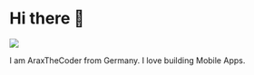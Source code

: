 # Hi there 👋
![](https://komarev.com/ghpvc/?username=AraxTheCoder&color=yellowgreen&style=flat&label=Fame)

I am AraxTheCoder from Germany.
I love building Mobile Apps.
